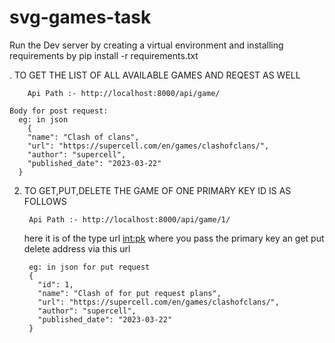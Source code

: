 # svg-games-task

Run the Dev server by creating a virtual environment and installing requirements by pip install -r requirements.txt

. TO GET THE LIST OF ALL AVAILABLE GAMES AND REQEST AS WELL 
		 		 
		Api Path :- http://localhost:8000/api/game/
		
    Body for post request:
      eg: in json
        {
        "name": "Clash of clans",
        "url": "https://supercell.com/en/games/clashofclans/",
        "author": "supercell",
        "published_date": "2023-03-22"
      }

      

2. TO GET,PUT,DELETE THE GAME OF ONE PRIMARY KEY ID IS AS FOLLOWS
		
			
		Api Path :- http://localhost:8000/api/game/1/
    
    here it is of the type url <int:pk> where you pass the primary key an get put delete address via this url
    
		
		eg: in json for put request
        {
          "id": 1,
          "name": "Clash of for put request plans",
          "url": "https://supercell.com/en/games/clashofclans/",
          "author": "supercell",
          "published_date": "2023-03-22"
        }
